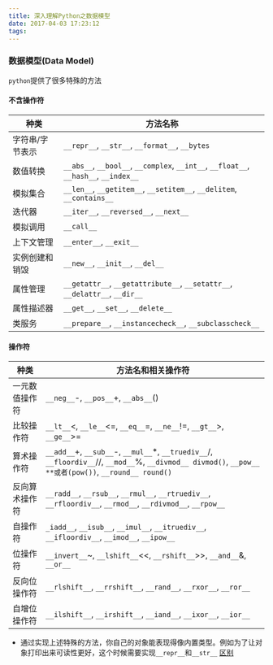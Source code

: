 ```yaml
---
title: 深入理解Python之数据模型
date: 2017-04-03 17:23:12
tags:
---
```


### 数据模型(Data Model)

``python``提供了很多特殊的方法

#### 不含操作符

| 种类  | 方法名称 |
| ------------- | ------------- |
| 字符串/字节表示  | ``__repr__``, ``__str__``, ``__format__``, ``__bytes``  |
| 数值转换  | ``__abs__``, ``__bool__``, ``__complex``, ``__int__``, ``__float__``, ``__hash__``, ``__index__``  |
| 模拟集合 | ``__len__``, ``__getitem__``, ``__setitem__``, ``__delitem``, ``__contains__``|
| 迭代器 | ``__iter__``, ``__reversed__``, ``__next__``|
| 模拟调用 | ``__call__`` |
| 上下文管理 | ``__enter__``, ``__exit__`` |
| 实例创建和销毁 | ``__new__``, ``__init__``, ``__del__``| 
| 属性管理 | ``__getattr__``, ``__getattribute__``, ``__setattr__``, ``__delattr__``, ``__dir__``|
| 属性描述器 | ``__get__``, ``__set__``, ``__delete__``|
| 类服务 | ``__prepare__``, ``__instancecheck__``, ``__subclasscheck__``|

#### 操作符

| 种类 | 方法名和相关操作符 |
| -------------- | ---------------|
| 一元数值操作符 | ``__neg__``-, ``__pos__``+, ``__abs__``() |
| 比较操作符 | ``__lt__``<, ``__le__``<=, ``__eq__``=, ``__ne__``!=, ``__gt__``>, ``__ge__``>= |
| 算术操作符 | ``__add__``+, ``__sub__``-, ``__mul__``*, ``__truediv__``/, ``__floordiv__``//, ``__mod__``%, ``__divmod__ divmod()``, ``__pow__ **或者(pow())``, ``__round__ round()`` |
| 反向算术操作符 | ``__radd__``, ``__rsub__``, ``__rmul__``, ``__rtruediv__``, ``__rfloordiv__``, ``__rmod__``, ``__rdivmod__``, ``__rpow__`` |
| 自操作符 | ``_iadd__``, ``__isub__``, ``__imul__``, ``__itruediv__``, ``__ifloordiv__``, ``__imod__``, ``__ipow__`` |
| 位操作符 | ``__invert__``~, ``__lshift__``<<, ``__rshift__``>>, ``__and__``&, ``__or__``|, ``__xor__``^ |
| 反向位操作符 | ``__rlshift__``, ``__rrshift__``, ``__rand__``, ``__rxor__``, ``__ror__``
| 自增位操作符 | ``__ilshift__``, ``__irshift__``, ``__iand__``, ``__ixor__``, ``__ior__``
 
* 通过实现上述特殊的方法，你自己的对象能表现得像内置类型。例如为了让对象打印出来可读性更好，这个时候需要实现``__repr__``和``__str__`` [区别](http://stackoverflow.com/questions/1436703/difference-between-str-and-repr-in-python)